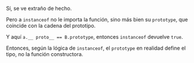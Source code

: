 Sí, se ve extraño de hecho.

Pero a `instanceof` no le importa la función, sino más bien su `prototype`, que coincide con la cadena del prototipo.

Y aquí `a.__ proto__ == B.prototype`, entonces `instanceof` devuelve `true`.

Entonces, según la lógica de `instanceof`, el `prototype` en realidad define el tipo, no la función constructora.
